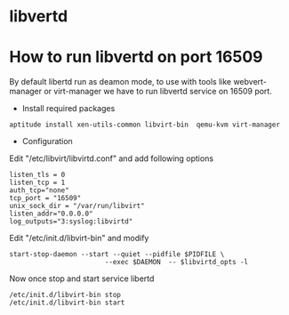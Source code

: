 libvertd
========

# How to run libvertd on port 16509 
By default libertd run as deamon mode, to use with tools like webvert-manager or virt-manager we have to run libvertd service on 16509 port.

  - Install required packages
```
aptitude install xen-utils-common libvirt-bin  qemu-kvm virt-manager

```
  - Configuration 

Edit "/etc/libvirt/libvirtd.conf" and add following options

```
listen_tls = 0
listen_tcp = 1
auth_tcp="none"
tcp_port = "16509"
unix_sock_dir = "/var/run/libvirt"
listen_addr="0.0.0.0"
log_outputs="3:syslog:libvirtd"

```

Edit "/etc/init.d/libvirt-bin" and modify 
```
start-stop-daemon --start --quiet --pidfile $PIDFILE \
                        --exec $DAEMON  -- $libvirtd_opts -l
```

Now once stop and start service libertd
```
/etc/init.d/libvirt-bin stop
/etc/init.d/libvirt-bin start
```




